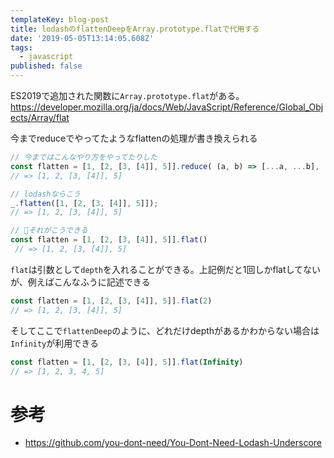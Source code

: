 ```yaml
---
templateKey: blog-post
title: lodashのflattenDeepをArray.prototype.flatで代用する
date: '2019-05-05T13:14:05.608Z'
tags:
  - javascript
published: false
---
```


ES2019で追加された関数に`Array.prototype.flat`がある。
https://developer.mozilla.org/ja/docs/Web/JavaScript/Reference/Global_Objects/Array/flat

今までreduceでやってたようなflattenの処理が書き換えられる

```js
// 今まではこんなやり方をやってたりした
const flatten = [1, [2, [3, [4]], 5]].reduce( (a, b) => [...a, ...b], [])
// => [1, 2, [3, [4]], 5]	 

// lodashならこう
_.flatten([1, [2, [3, [4]], 5]]);
// => [1, 2, [3, [4]], 5]	 

// それがこうできる
const flatten = [1, [2, [3, [4]], 5]].flat()
 // => [1, 2, [3, [4]], 5]
```

`flat`は引数として`depth`を入れることができる。上記例だと1回しかflatしてないが、例えばこんなふうに記述できる

```js
const flatten = [1, [2, [3, [4]], 5]].flat(2)
// => [1, 2, [3, [4]], 5]
```

そしてここで`flattenDeep`のように、どれだけdepthがあるかわからない場合は`Infinity`が利用できる

```js
const flatten = [1, [2, [3, [4]], 5]].flat(Infinity)
// => [1, 2, 3, 4, 5]
```


# 参考
* https://github.com/you-dont-need/You-Dont-Need-Lodash-Underscore